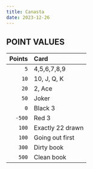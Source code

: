 ```yaml
---
title: Canasta
date: 2023-12-26
---
```


## POINT VALUES

| Points | Card             |
| -----: | :--------------- |
|    `5` | 4,5,6,7,8,9      |
|   `10` | 10, J, Q, K      |
|   `20` | 2, Ace           |
|   `50` | Joker            |
|    `0` | Black 3          |
| `-500` | Red 3            |
|  `100` | Exactly 22 drawn |
|  `100` | Going out first  |
|  `300` | Dirty book       |
|  `500` | Clean book       |
